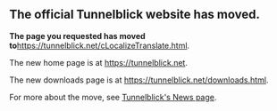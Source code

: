## The official Tunnelblick website has moved. ##

**The page you requested has moved to**<a href='https://tunnelblick.net/cLocalizeTranslate.html'><a href='https://tunnelblick.net/cLocalizeTranslate.html'>https://tunnelblick.net/cLocalizeTranslate.html</a></a>.

The new home page is at <a href='https://tunnelblick.net'><a href='https://tunnelblick.net'>https://tunnelblick.net</a></a>.

The new downloads page is at <a href='https://tunnelblick.net/downloads.html'><a href='https://tunnelblick.net/downloads.html'>https://tunnelblick.net/downloads.html</a></a>.

For more about the move, see <a href='https://tunnelblick.net/cNews.html#2015-07-23'>Tunnelblick's News page</a>.
